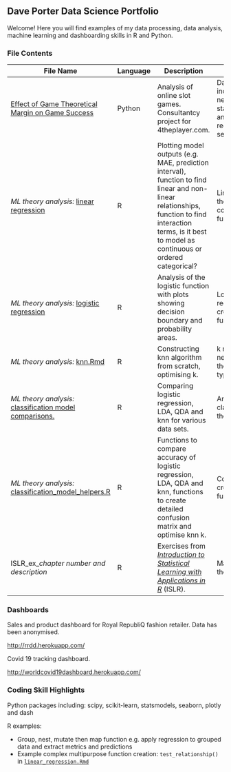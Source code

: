 ## Dave Porter Data Science Portfolio

Welcome! Here you will find examples of my data processing, data analysis, machine learning and dashboarding skills in R and Python.

### File Contents

|File Name |Language |Description  |Exemplifies
|-----     |-----    |-----        |-----
[Effect of Game Theoretical Margin on Game Success](Effect_of_Game_Theoretical_Margin_on_Game_Success.ipynb) |Python |Analysis of online slot games. Consultantcy project for 4theplayer.com. |Data processing including nesting/unnesting, statistical analysis, linear regression, seaborn.
*ML theory analysis:* [linear regression](https://rpubs.com/davecporter/linear_regression) |R |Plotting model outputs (e.g. MAE, prediction interval), function to find linear and non-linear relationships, function to find interaction terms, is it best to model as continuous or ordered categorical? |Linear regression theory, creating complex functions, ggplot.
*ML theory analysis:* [logistic regression](https://rpubs.com/davecporter/logistic_regression) |R  |Analysis of the logistic function with plots showing decision boundary and probability areas. |Logistic regression theory, creating complex functions, ggplot.
*ML theory analysis:* [knn.Rmd](knn.Rmd) |R  |Constructing knn algorithm from scratch, optimising k. |k nearest neighbours theory, R data type manipulation.
*ML theory analysis:* [classification model comparisons. ](https://rpubs.com/davecporter/classification_model_comparisons)  |R  |Comparing logistic regression, LDA, QDA and knn for various data sets.  |Analysis of classification theory.
*ML theory analysis:* [classification_model_helpers.R](classification_model_helpers.R)  |R  |Functions to compare accuracy of logistic regression, LDA, QDA and knn, functions to create detailed confusion matrix and optimise knn k.  |Confusion matrix, creating complex functions.
ISLR_ex_*chapter number and description* |R |Exercises from [*Introduction to Statistical Learning with Applications in R*](http://faculty.marshall.usc.edu/gareth-james/ISL/) (ISLR). |Machine learning theory.

### Dashboards

Sales and product dashboard for Royal RepubliQ fashion retailer. Data has been anonymised.

http://rrdd.herokuapp.com/

Covid 19 tracking dashboard.

http://worldcovid19dashboard.herokuapp.com/

### Coding Skill Highlights

Python packages including: scipy, scikit-learn, statsmodels, seaborn, plotly and dash

R examples:
- Group, nest, mutate then map function e.g. apply regression to grouped data and extract metrics and predictions
- Example complex multipurpose function creation: `test_relationship()` in [`linear_regression.Rmd`](linear_regression.Rmd)
